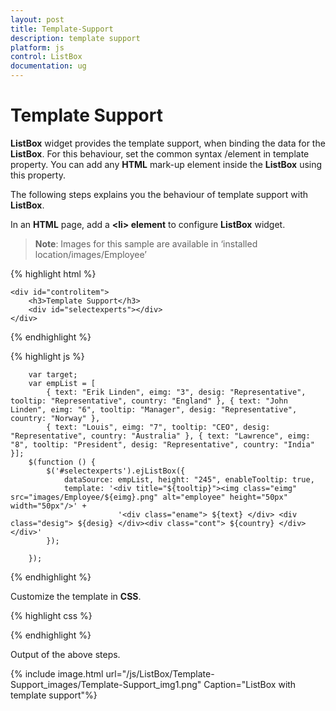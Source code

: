 ```yaml
---
layout: post
title: Template-Support
description: template support
platform: js
control: ListBox
documentation: ug
---
```


# Template Support

**ListBox** widget provides the template support, when binding the data for the **ListBox**. For this behaviour, set the common syntax /element in template property. You can add any **HTML** mark-up element inside the **ListBox** using this property.

The following steps explains you the behaviour of template support with **ListBox**.

In an **HTML** page, add a **&lt;li&gt; element** to configure **ListBox** widget.



> **Note**: Images for this sample are available in ‘installed location/images/Employee’


{% highlight html %}

    <div id="controlitem">
        <h3>Template Support</h3>
        <div id="selectexperts"></div>
    </div>

{% endhighlight %}

{% highlight js %}


        var target;
        var empList = [
            { text: "Erik Linden", eimg: "3", desig: "Representative", tooltip: "Representative", country: "England" }, { text: "John Linden", eimg: "6", tooltip: "Manager", desig: "Representative", country: "Norway" },
            { text: "Louis", eimg: "7", tooltip: "CEO", desig: "Representative", country: "Australia" }, { text: "Lawrence", eimg: "8", tooltip: "President", desig: "Representative", country: "India" }];
        $(function () {
            $('#selectexperts').ejListBox({
                dataSource: empList, height: "245", enableTooltip: true,
                template: '<div title="${tooltip}"><img class="eimg" src="images/Employee/${eimg}.png" alt="employee" height="50px" width="50px"/>' +
                            '<div class="ename"> ${text} </div> <div class="desig"> ${desig} </div><div class="cont"> ${country} </div></div>'
            });

        });


{% endhighlight %}


Customize the template in **CSS**. 

{% highlight css %}


<style>
    .eimg {
        margin: 0;
        padding: 3px 10px 3px 3px;
        border: 0 none;
        width: 60px;
        height: 60px;
        float: left;
    }

    .ename {
        font-weight: bold;
        padding: 6px 3px 1px 3px;
    }

    .desig, .cont {
        font-size: smaller;
        padding: 3px 3px -1px 0px;
    }

    #selectexperts li {
        width: 200px;
        height: 70px;
        padding: 5px;
    }
</style>



{% endhighlight %}

Output of the above steps.

{% include image.html url="/js/ListBox/Template-Support_images/Template-Support_img1.png" Caption="ListBox with template support"%}

